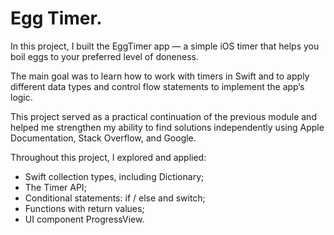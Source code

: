 # Egg Timer. 
 
In this project, I built the EggTimer app — a simple iOS timer that helps you boil eggs to your preferred level of doneness. 
 
The main goal was to learn how to work with timers in Swift and to apply different data types and control flow statements to implement the app’s logic. 
 
This project served as a practical continuation of the previous module and helped me strengthen my ability to find solutions independently using Apple Documentation, Stack Overflow, and Google. 
 
Throughout this project, I explored and applied: 
 
- Swift collection types, including Dictionary; 
- The Timer API; 
- Conditional statements: if / else and switch; 
- Functions with return values; 
- UI component ProgressView. 
